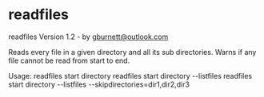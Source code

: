 # readfiles
readfiles Version 1.2 - by gburnett@outlook.com

Reads every file in a given directory and all its sub directories.
Warns if any file cannot be read from start to end.

Usage:
readfiles start directory
readfiles start directory --listfiles
readfiles start directory --listfiles --skipdirectories=dir1,dir2,dir3
